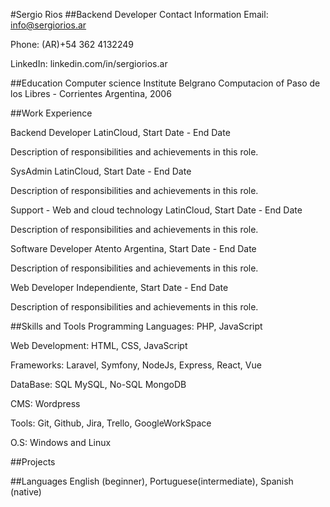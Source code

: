 #Sergio Rios
##Backend Developer
Contact Information
Email: info@sergiorios.ar

Phone: (AR)+54 362 4132249

LinkedIn: linkedin.com/in/sergiorios.ar

##Education
Computer science
Institute Belgrano Computacion of Paso de los Libres - Corrientes Argentina, 2006

##Work Experience

Backend Developer
LatinCloud, Start Date - End Date

Description of responsibilities and achievements in this role.

SysAdmin
LatinCloud, Start Date - End Date

Description of responsibilities and achievements in this role.

Support - Web and cloud technology
LatinCloud, Start Date - End Date

Description of responsibilities and achievements in this role.

Software Developer
Atento Argentina, Start Date - End Date

Description of responsibilities and achievements in this role.

Web Developer
Independiente, Start Date - End Date

Description of responsibilities and achievements in this role.

##Skills and Tools
Programming Languages: PHP, JavaScript

Web Development: HTML, CSS, JavaScript

Frameworks: Laravel, Symfony, NodeJs, Express, React, Vue

DataBase: SQL MySQL, No-SQL MongoDB

CMS: Wordpress

Tools: Git, Github, Jira, Trello, GoogleWorkSpace

O.S: Windows and Linux

##Projects


##Languages
English (beginner), Portuguese(intermediate), Spanish (native)
